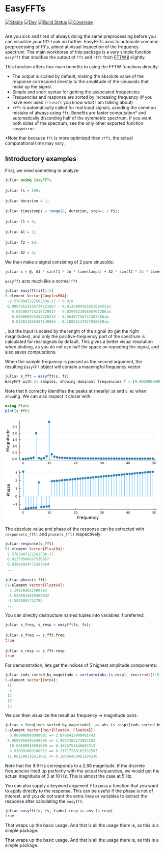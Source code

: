 # EasyFFTs

[![Stable](https://img.shields.io/badge/docs-stable-blue.svg)](https://KronosTheLate.github.io/EasyFFTs.jl/stable/)
[![Dev](https://img.shields.io/badge/docs-dev-blue.svg)](https://KronosTheLate.github.io/EasyFFTs.jl/dev/)
[![Build Status](https://github.com/KronosTheLate/EasyFFTs.jl/actions/workflows/CI.yml/badge.svg?branch=main)](https://github.com/KronosTheLate/EasyFFTs.jl/actions/workflows/CI.yml?query=branch%3Amain)
[![Coverage](https://codecov.io/gh/KronosTheLate/EasyFFTs.jl/branch/main/graph/badge.svg)](https://codecov.io/gh/KronosTheLate/EasyFFTs.jl)

##
Are you sick and tired of always doing the same preprocessing before you can visualize your fft? Look no further. EasyFFTs aims to automate common preprocessing of fft's, aimed at visual inspection of the frequency spectrum. The main workhorse of this package is a very simple function `easyfft` that modifies the output of `fft` and `rfft` from [FFTW.jl](https://github.com/JuliaMath/FFTW.jl) slightly.  

This function offers four main benefits to using the FFTW functions directly:
- The output is scaled by default, making the absolute value of the response 
correspond directly to the amplitude of the sinusoids that make up the signal.
- Simple and short syntax for getting the associated frequencies
- Frequencies and response are sorted by increasing frequency (if you have ever used `fftshift` you know what I am talking about)
- `rfft` is automatically called for real input signals, avoiding 
the common mistake of always using `fft`. Benefits are faster computation* 
and automatically discarding half of the symmetric spectrum. If you want both 
sides of the spectrum, see the only other exported function `easymirror`.

*Note that because `fft` is more optimized than `rfft`, the actual computational time may vary.
## Introductory examples
First, we need something to analyze:
```julia
julia> using EasyFFTs

julia> fs = 100;

julia> duration = 1;

julia> timestamps = range(0, duration, step=1 / fs);

julia> f1 = 5;

julia> A1 = 2;

julia> f2 = 10;

julia> A2 = 3;
```

We then make a signal consisting of 2 pure sinusoids:
```julia
julia> s = @. A1 * sin(f1 * 2π * timestamps) + A2 * sin(f2 * 2π * timestamps);
```

`easyfft` acts much like a normal `fft`
```julia
julia> easyfft(s)[1:5]
5-element Vector{ComplexF64}:
 -9.578394722256253e-17 + 0.0im
 0.00042622566734221867 - 0.013698436692159435im
   0.001865726219729817 - 0.029952195806767286im
   0.005060926454320235 - 0.05407756747203356im
   0.013611028457149094 - 0.10883117827942629im
```
, but the input is scaled by the length of the signal (to get the right magnitudes), and 
only the positive-frequency part of the spectrum is calculated for real signals by default. This gives a better visual 
resolution when plotting, as you do not use half the space on repeating the signal, and also saves computations.

When the sample frequency is passed as the second argument, the resulting
`EasyFFT` object will contain a meaningful frequency vector
```julia
julia> s_fft = easyfft(s, fs)
EasyFFT with 51 samples, showing dominant frequencies f = [9.900990099009901, 4.9504950495049505]
```
Note that it correctly identifies the peaks at (nearly) ``10`` and ``5 Hz`` when
`show`ing. We can also inspect it closer with
```julia
using Plots
plot(s_fft)
```
![Visualization of FFT](assets/s_fft.png)

The absolute value and phase of the response can be extracted with
`response(s_fft)` and `phase(s_fft)` respectively:
```julia
julia> response(s_fft)
51-element Vector{Float64}:
 9.578394722256253e-17
 0.01370506607530957
 0.03001024771597054
 ...

julia> phase(s_fft)
51-element Vector{Float64}:
  3.141592653589793
 -1.5396914490365032
 -1.5085865712783
 ...
```

You can directly destructure named tuples into variables if preferred:
```julia
julia> s_freq, s_resp = easyfft(s, fs); 

julia> s_freq == s_fft.freq
true

julia> s_resp == s_fft.resp
true
```

For demonstration, lets get the indices of 5 highest amplitude components:
```julia
julia> inds_sorted_by_magnitude = sortperm(abs.(s_resp), rev=true)[1:5]
5-element Vector{Int64}:
 11
  6
 12
 10
 13
```

We can then visualize the result as frequency => magnitude pairs:
```julia
julia> s_freq[inds_sorted_by_magnitude] .=> abs.(s_resp)[inds_sorted_by_magnitude]
5-element Vector{Pair{Float64, Float64}}:
  9.900990099009901 => 2.8796413948481443
 4.9504950495049505 => 1.9997385273893282
  10.89108910891089 => 0.3626753646683912
  8.910891089108912 => 0.21717288162592593
 11.881188118811881 => 0.18856450061284216
```

Note that the 9.9 Hz corresponds to a 2.88 magnitude. If the discrete 
frequencies lined up perfectly with the actual frequencies, we would get the actual
magnitude of 3 at 10 Hz. This is almost the case at 5 Hz.

You can also supply a keyword argument `f` to pass a function that you 
want to apply directly to the response. This can be useful if the phase is 
not of interest, and you do not want the extra lines or variables to 
extract the response after calculating the `easyfft`:
```julia
julia> easyfft(s, fs, f=abs).resp == abs.(s_resp)
true
```
That wraps up the basic usage. And that is all the usage there is, as this is a simple package.

That wraps up the basic usage. And that is all the usage there is, as this is a
simple package.
